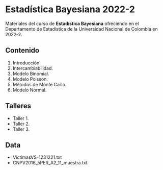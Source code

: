# Estadística Bayesiana 2022-2

Materiales del curso de **Estadística Bayesiana** ofreciendo en el Departamento de Estadística de la Universidad Nacional de Colombia en 2022-2.

## Contenido

1. Introducción.
2. Intercambiabilidad.
3. Modelo Binomial.
4. Modelo Poisson.
5. Métodos de Monte Carlo.
6. Modelo Normal.

## Talleres

- Taller 1.
- Taller 2.
- Taller 3.

## Data

- VictimasVS-1231221.txt
- CNPV2018_5PER_A2_11_muestra.txt
